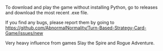 To download and play the game without installing Python, go to releases and download the most recent .exe file.

If you find any bugs, please report them by going to https://github.com/AbnormalNormality/Turn-Based-Strategy-Card-Game/issues/new

Very heavy influence from games Slay the Spire and Rogue Adventure.
